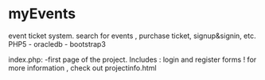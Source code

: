 # myEvents

event ticket system. search for events , purchase ticket, signup&signin, etc.
PHP5 - oracledb - bootstrap3

index.php:
-first page of the project. Includes : login and register forms !
for more information , check out projectinfo.html
